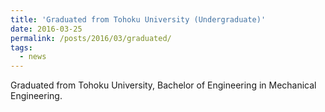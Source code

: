 ```yaml
---
title: 'Graduated from Tohoku University (Undergraduate)'
date: 2016-03-25
permalink: /posts/2016/03/graduated/
tags:
  - news
---
```


Graduated from Tohoku University, Bachelor of Engineering in Mechanical Engineering.
